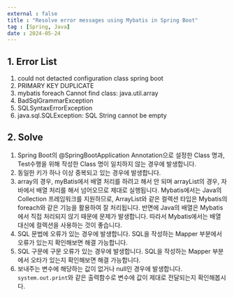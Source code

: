 ```yaml
---
external : false
title : "Resolve error messages using Mybatis in Spring Boot"
tag : [Spring, Java]
date : 2024-05-24
---
```


## 1. Error List

1. could not detacted configuration class spring boot
2. PRIMARY KEY DUPLICATE
3. mybatis foreach Cannot find class: java.util.array
4. BadSqlGrammarException
5. SQLSyntaxErrorException
6. java.sql.SQLException: SQL String cannot be empty

## 2. Solve

1. Spring Boot의 @SpringBootApplication Annotation으로 설정한 Class 명과,
Test수행을 위해 작성한 Class 명이 일치하지 않는 경우에 발생합니다.
2. 동일한 키가 하나 이상 중복되고 있는 경우에 발생합니다.
3. array의 경우, myBatis에서 배열 처리를 하려고 해서 안 되며 arrayList의 경우, 자바에서 배열 처리를 해서 넘어오므로 제대로 실행됩니다. Mybatis에서는 Java의 Collection 프레임워크를 지원하므로, ArrayList와 같은 컬렉션 타입은 Mybatis의 foreach와 같은 기능을 활용하여 잘 처리됩니다. 반면에 Java의 배열은 Mybatis에서 직접 처리되지 않기 때문에 문제가 발생합니다. 따라서 Mybatis에서는 배열 대신에 컬렉션을 사용하는 것이 좋습니다.
4. SQL 문법에 오류가 있는 경우에 발생합니다. SQL을 작성하는 Mapper 부분에서 오류가 있는지 확인해보면 해결 가능합니다.
5. SQL 구문에 구문 오류가 있는 경우에 발생합니다. SQL을 작성하는 Mapper 부분에서 오타가 있는지 확인해보면 해결 가능합니다.
6. 보내주는 변수에 해당하는 값이 없거나 null인 경우에 발생합니다. `system.out.print`와 같은 출력함수로 변수에 값이 제대로 전달되는지 확인해봅시다.
